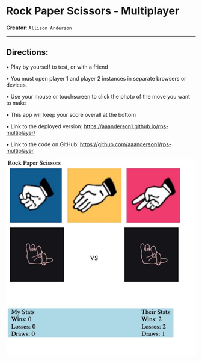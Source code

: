 # Rock Paper Scissors - Multiplayer
**Creator**: `Allison Anderson`
- - -
## Directions:

• Play by yourself to test, or with a friend

• You must open player 1 and player 2 instances in separate browsers or devices.

• Use your mouse or touchscreen to click the photo of the move you want to make

• This app will keep your score overall at the bottom

• Link to the deployed version: https://aaanderson1.github.io/rps-multiplayer/

• Link to the code on GitHub: https://github.com/aaanderson1/rps-multiplayer

![Results](/assets/images/rps-thumbnail.jpg)